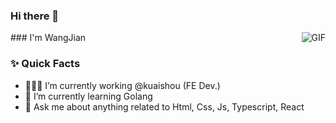 ### Hi there 👋

<img align="right" alt="GIF" src="https://raw.githubusercontent.com/JoeyBling/JoeyBling/master/pic/pusheencode.gif" />
### I'm WangJian

### ✨ Quick Facts

- 👨🏽‍💻 I’m currently working @kuaishou (FE Dev.)
- 🌱 I’m currently learning Golang
- 💬 Ask me about anything related to Html, Css, Js, Typescript, React

<!--
**VincentWang1009/VincentWang1009** is a ✨ _special_ ✨ repository because its `README.md` (this file) appears on your GitHub profile.

Here are some ideas to get you started:
- ⚡️ Fun-Fact: I working out at 8am 🙃
- 🎿 Hobbies other than coding : Reading or about History and Philosophical , Playing Games, Thinking about writing blogs🤖..
- 📫 How to reach me: [413650185@qq.com](413650185@qq.com)
- 📖 My Blog：[luozhiyun`s Blog - 我的技术分享](https://www.luozhiyun.com/)

- 🔭 I’m currently working on ...
- 🌱 I’m currently learning ...
- 👯 I’m looking to collaborate on ...
- 🤔 I’m looking for help with ...
- 💬 Ask me about ...
- 📫 How to reach me: ...
- 😄 Pronouns: ...
- ⚡ Fun fact: ...
-->
